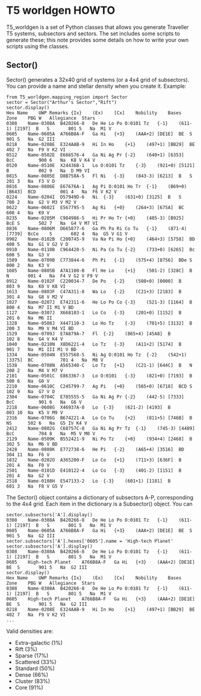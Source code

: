 # T5 worldgen HOWTO

T5_worldgen is a set of Python classes that allows you generate Traveller T5 systems, subsectors and sectors. The set includes some scripts to generate these; this note provides some details on how to write your own scripts using the classes.

## Sector()

Sector() generates a 32x40 grid of systems (or a 4x4 grid of subsectors). You can provide a name and stellar density when you create it. Example:

```
from T5_worldgen.mapping_region import Sector
sector = Sector("Arthur's Sector","Rift")
sector.display()
Hex	Name	UWP	Remarks	{Ix}	(Ex)	[Cx]	Nobility	Bases	Zone	PBG	W	Allegiance	Stars
0308	Name-0308A	B420266-8	De He Lo Po O:0101 Tz	{-1}	(611-1)	[2197]	B	S		801	5	Na	M1 V
0605	Name-0605A	A766B8A-F	Ga Hi	{+3}	(AAA+2)	[DE1E]	BE	S		901	5	Na	G2 III
0218	Name-0208E	E324AAB-9	Hi In Ho	{+1}	(497+1)	[BB29]	BE			402	7	Na	F9 V K2 VI
0512	Name-0502E	E666576-4	Ga Ni Ag Pr	{-2}	(640+1)	[6353]	BcC			900	6	Na	K8 V K4 V
0520	Name-0510E	X24436B-1	Lo O:0101 Tz	{-3}	(921+0)	[5121]	B			002	9	Na	D M9 VI
0815	Name-0805E	D8B758A-5	Fl Ni	{-3}	(843-3)	[6213]	B	S		201	3	Na	F3 V D
0816	Name-0806E	E67676A-1	Ag Pi O:0101 Ho Tr	{-1}	(B69+0)	[B643]	BCD			001	4	Na	F6 V K2 V
0224	Name-0204I	D57949D-6	Ni	{-3}	(631+0)	[3125]	B	S		700	2	Na	G2 V M3 V M2 V
0622	Name-0602I	E567795-5	Ag Ri	{+0}	(264+3)	[675A]	BC			600	4	Na	K9 V
0235	Name-0205M	C984986-5	Hi Pr Ho Tr	{+0}	(485-3)	[B925]	BcE	S		502	7	Na	G4 V M7 VI
0836	Name-0806M	D665877-6	Ga Ph Pa Ri Co Tu	{-1}	(871-4)	[7739]	BcCe	S		602	4	Na	G5 V G1 V
0902	Name-0102B	C200745-9	Va Na Pi Ho	{+0}	(464+3)	[5758]	BD			400	5	Na	G1 V G2 V D
0910	Name-0110B	C964420-5	Ni Pa Co Tu	{-2}	(733+0)	[6265]	Bc			600	5	Na	G3 V
1509	Name-0709B	C773844-6	Ph Pi	{-1}	(575+4)	[8756]	BDe	S		000	2	Na	K3 V
1605	Name-0805B	A7A1100-B	Fl He Lo	{+1}	(501-2)	[328C]	B	N		001	4	Na	F4 V G2 V F9 V
0912	Name-0102F	C220034-7	De Po	{-2}	(508+0)	[0000]	B			803	9	Na	K0 V K8 VI
1613	Name-0803F	C47A311-8	Wa Lo	{-2}	(C21+3)	[2183]	B			301	4	Na	G8 V M2 V
1027	Name-0207J	E742311-6	He Lo Po Co	{-3}	(521-3)	[1164]	B			800	4	Na	M7 II M1 V BD
1127	Name-0307J	X668103-1	Lo Co	{-3}	(201+0)	[1152]	B			201	6	Na	M6 II
1328	Name-0508J	X447110-3	Lo Ho Tz	{-3}	(701+5)	[3132]	B			200	3	Na	M9 V M4 VI BD
1529	Name-0709J	E7A879A-7	Fl	{-2}	(865+4)	[45A8]	B			102	8	Na	G4 V K4 V
1040	Name-0210N	X8D6221-4	Lo Tz	{-3}	(A11+2)	[5174]	B			901	7	Na	M1 III M1 V BD
1334	Name-0504N	E557568-5	Ni Ag O:0101 Ho Tz	{-2}	(542+1)	[3375]	BC			701	4	Na	M8 V
1538	Name-0708N	A565340-C	Lo Tz	{+1}	(C21-1)	[644C]	B	N		200	2	Na	M4 V M7 V
2101	Name-0501C	E863367-3	Lo O:0101	{-3}	(821+0)	[7193]	B			500	6	Na	G0 V
2210	Name-0610C	C245799-7	Ag Pi	{+0}	(565+0)	[6718]	BCD	S		102	9	Na	G7 V D
2304	Name-0704C	E785555-5	Ga Ni Ag Pr	{-2}	(442-5)	[7333]	BcC			901	6	Na	G6 V
2218	Name-0608G	X46937A-0	Lo	{-3}	(621-2)	[4193]	B			003	10	Na	K5 V M9 V
2316	Name-0706G	B674221-A	Lo Co Tu	{+2}	(811+5)	[746B]	B	NS		502	6	Na	G5 IV K4 V
2412	Name-0802G	C68757C-8	Ga Ni Ag Pr Tz	{-1}	(745-3)	[4489]	BcC			704	8	Na	M5 V M0 V
2129	Name-0509K	B552421-9	Ni Po Tz	{+0}	(934+4)	[2468]	B			302	5	Na	M6 V BD
2428	Name-0808K	E772738-6	He Pi	{-2}	(A65+4)	[3516]	BD			304	11	Na	F6 V
1832	Name-0202O	A365200-F	Lo Co	{+1}	(711+3)	[636F]	B			201	4	Na	F0 V
2501	Name-0101D	E410122-4	Lo Co	{-3}	(401-2)	[1151]	B			201	4	Na	G2 V
2518	Name-0108H	E547133-2	Lo	{-3}	(601+1)	[1181]	B			601	3	Na	F8 V G5 V
```

The Sector() object contains a dictionary of subsectors A-P, corresponding to the 4x4 grid. Each item in the dictionary is a Subsector() object. You can 

```
sector.subsectors['A'].display()
0308	Name-0308A	B420266-8	De He Lo Po O:0101 Tz	{-1}	(611-1)	[2197]	B	S		801	5	Na	M1 V
0605	Name-0605A	A766B8A-F	Ga Hi	{+3}	(AAA+2)	[DE1E]	BE	S		901	5	Na	G2 III
sector.subsectors['A'].hexes['0605'].name = 'High-tech Planet'
sector.subsectors['A'].display()
0308	Name-0308A	B420266-8	De He Lo Po O:0101 Tz	{-1}	(611-1)	[2197]	B	S		801	5	Na	M1 V
0605	High-tech Planet	A766B8A-F	Ga Hi	{+3}	(AAA+2)	[DE1E]	BE	S		901	5	Na	G2 III
sector.display()
Hex	Name	UWP	Remarks	{Ix}	(Ex)	[Cx]	Nobility	Bases	Zone	PBG	W	Allegiance	Stars
0308	Name-0308A	B420266-8	De He Lo Po O:0101 Tz	{-1}	(611-1)	[2197]	B	S		801	5	Na	M1 V
0605	High-tech Planet	A766B8A-F	Ga Hi	{+3}	(AAA+2)	[DE1E]	BE	S		901	5	Na	G2 III
0218	Name-0208E	E324AAB-9	Hi In Ho	{+1}	(497+1)	[BB29]	BE			402	7	Na	F9 V K2 VI
...
```

Valid densities are:

- Extra-galactic (1%)
- Rift (3%)
- Sparse (17%)
- Scattered (33%)
- Standard (50%)
- Dense (66%)
- Cluster (83%)
- Core (91%)

